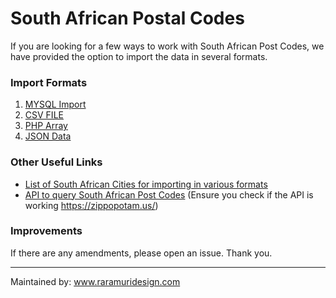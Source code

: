# South African Postal Codes

If you are looking for a few ways to work with South African Post Codes, we have provided the option to import the data in several formats.

### Import Formats

1. [MYSQL Import](https://github.com/raramuridesign-cc/South-African-Postal-Codes/blob/main/database/postcodes-za.sql)
2. [CSV FILE](https://github.com/raramuridesign-cc/South-African-Postal-Codes/blob/main/database/postcodes-za.csv)
3. [PHP Array](https://github.com/raramuridesign-cc/South-African-Postal-Codes/blob/main/database/app_postcodes_za.php)
4. [JSON Data](https://github.com/raramuridesign-cc/South-African-Postal-Codes/blob/main/database/app_postcodes_za.json)

### Other Useful Links 

- [List of South African Cities for importing in various formats](https://github.com/dirkstrauss/SouthAfrica)
- [API to query South African Post Codes](https://github.com/siphosethu-dlomo/South-African-Postal-Codes) (Ensure you check if the API is working https://zippopotam.us/)


### Improvements

If there are any amendments, please open an issue.
Thank you.

----------------------------------
Maintained by:
www.raramuridesign.com
